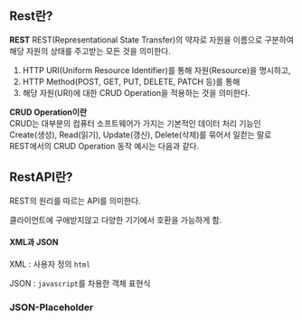 
## Rest란?

**REST** 
	REST(Representational State Transfer)의 약자로 자원을 이름으로 구분하여 해당 자원의 상태를 주고받는 모든 것을 의미한다.

1. HTTP URI(Uniform Resource Identifier)를 통해 자원(Resource)을 명시하고,
2. HTTP Method(POST, GET, PUT, DELETE, PATCH 등)를 통해
3. 해당 자원(URI)에 대한 CRUD Operation을 적용하는 것을 의미한다.

**CRUD Operation이란**  
	CRUD는 대부분의 컴퓨터 소프트웨어가 가지는 기본적인 데이터 처리 기능인 Create(생성), Read(읽기), Update(갱신), Delete(삭제)를 묶어서 일컫는 말로   
	REST에서의 CRUD Operation 동작 예시는 다음과 같다.



## RestAPI란?

REST의 원리를 따르는 API를 의미한다.

클라이언트에 구애받지않고 다양한 기기에서 호환을 가능하게 함.

#### XML과 JSON
 XML : 사용자 정의 `html`

JSON : `javascript`를 차용한 객체 표현식


### JSON-Placeholder

